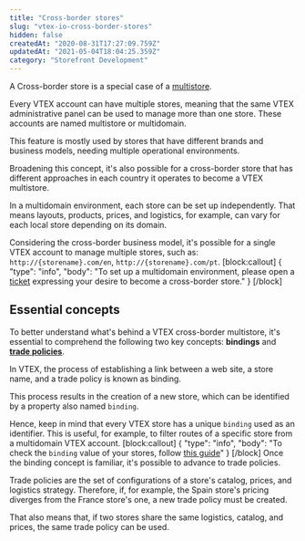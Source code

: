 ```yaml
---
title: "Cross-border stores"
slug: "vtex-io-cross-border-stores"
hidden: false
createdAt: "2020-08-31T17:27:09.759Z"
updatedAt: "2021-05-04T18:04:25.359Z"
category: "Storefront Development"
---
```

A Cross-border store is a special case of a [multistore](https://help.vtex.com/en/tutorial/creating-multi-store-multi-domain--tutorials_510?locale=en).

Every VTEX account can have multiple stores, meaning that the same VTEX administrative panel can be used to manage more than one store. These accounts are named multistore or multidomain.

This feature is mostly used by stores that have different brands and business models, needing multiple operational environments.

Broadening this concept, it's also possible for a cross-border store that has different approaches in each country it operates to become a VTEX multistore.

In a multidomain environment, each store can be set up independently. That means layouts, products, prices, and logistics, for example, can vary for each local store depending on its domain.

Considering the cross-border business model, it's possible for a single VTEX account to manage multiple stores, such as: `http://{storename}.com/en`, `http://{storename}.com/pt`.
[block:callout]
{
  "type": "info",
  "body": "To set up a multidomain environment, please open a [ticket](https://help-tickets.vtex.com/smartlink/sso/login/zendesk) expressing your desire to become a cross-border store."
}
[/block]

## Essential concepts

To better understand what's behind a VTEX cross-border multistore, it's essential to comprehend the following two key concepts: **bindings** and **[trade policies](https://help.vtex.com/en/tutorial/what-is-a-sales-policy--563tbcL0TYKEKeOY4IAgAE)**.

In VTEX, the process of establishing a link between a web site, a store name, and a trade policy is known as binding.

This process results in the creation of a new store, which can be identified by a property also named `binding`.

Hence, keep in mind that every VTEX store has a unique `binding` used as an identifier. This is useful, for example, to filter routes of a specific store from a multidomain VTEX account.
[block:callout]
{
  "type": "info",
  "body": "To check the `binding` value of your stores, follow [this guide](https://developers.vtex.com/docs/guides/checking-your-stores-binding-id)"
}
[/block]
Once the binding concept is familiar, it's possible to advance to trade policies.

Trade policies are the set of configurations of a store's catalog, prices, and logistics strategy. Therefore, if, for example, the Spain store's pricing diverges from the France store's one, a new trade policy must be created.

That also means that, if two stores share the same logistics, catalog, and prices, the same trade policy can be used.